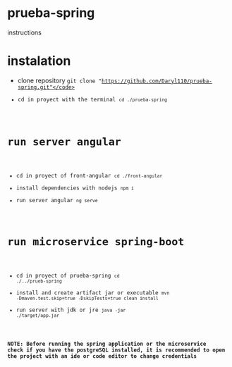 # prueba-spring

instructions

# instalation

* clone repository <code>git clone "https://github.com/Daryl110/prueba-spring.git"</code>
* cd in proyect with the terminal <code>cd ./prueba-spring</code>

# run server angular

* cd in proyect of front-angular <code>cd ./front-angular</code>
* install dependencies with nodejs <code>npm i</code>
* run server angular <code>ng serve</code>

# run microservice spring-boot

* cd in proyect of prueba-spring <code>cd ./../prueb-spring</code>
* install and create artifact jar or executable <code>mvn -Dmaven.test.skip=true -DskipTests=true clean install</code>
* run server with jdk or jre <code>java -jar ./target/app.jar</code>

<b>NOTE:<b> Before running the spring application or the microservice check if you have the postgreSQL installed, it is recommended to open the project with an ide or code editor to change credentials
